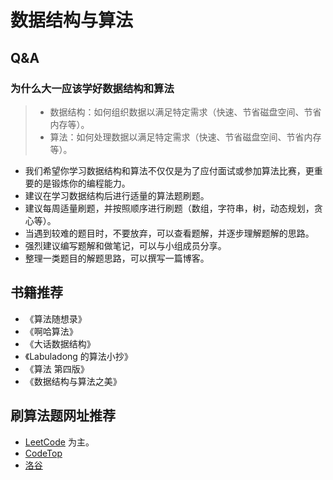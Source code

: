 # 数据结构与算法

## Q&A

### 为什么大一应该学好数据结构和算法

> - 数据结构：如何组织数据以满足特定需求（快速、节省磁盘空间、节省内存等）。
> - 算法：如何处理数据以满足特定需求（快速、节省磁盘空间、节省内存等）。

- 我们希望你学习数据结构和算法不仅仅是为了应付面试或参加算法比赛，更重要的是锻炼你的编程能力。
- 建议在学习数据结构后进行适量的算法题刷题。
- 建议每周适量刷题，并按照顺序进行刷题（数组，字符串，树，动态规划，贪心等）。
- 当遇到较难的题目时，不要放弃，可以查看题解，并逐步理解题解的思路。
- 强烈建议编写题解和做笔记，可以与小组成员分享。
- 整理一类题目的解题思路，可以撰写一篇博客。

## 书籍推荐

- 《算法随想录》
- 《啊哈算法》
- 《大话数据结构》
- 《Labuladong 的算法小抄》
- 《算法 第四版》
- 《数据结构与算法之美》

## 刷算法题网址推荐

- [LeetCode](https://leetcode-cn.com/problemset/all/) 为主。
- [CodeTop](https://codetop.cc/home)
- [洛谷](https://www.luogu.com.cn/)
